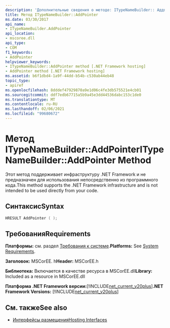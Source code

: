 ```yaml
---
description: 'Дополнительные сведения о методе: ITypeNameBuilder:: Аддпоинтер'
title: Метод ITypeNameBuilder::AddPointer
ms.date: 03/30/2017
api_name:
- ITypeNameBuilder.AddPointer
api_location:
- mscoree.dll
api_type:
- COM
f1_keywords:
- AddPointer
helpviewer_keywords:
- ITypeNameBuilder::AddPointer method [.NET Framework hosting]
- AddPointer method [.NET Framework hosting]
ms.assetid: b6f1dbd4-1a9f-44dd-b54b-c530ab44eb48
topic_type:
- apiref
ms.openlocfilehash: 8dddef47929870a9e1d06c4fe3db575521e4cb01
ms.sourcegitcommit: ddf7edb67715a5b9a45e3dd44536dabc153c1de0
ms.translationtype: MT
ms.contentlocale: ru-RU
ms.lasthandoff: 02/06/2021
ms.locfileid: "99680672"
---
```

# <a name="itypenamebuilderaddpointer-method"></a><span data-ttu-id="29e97-103">Метод ITypeNameBuilder::AddPointer</span><span class="sxs-lookup"><span data-stu-id="29e97-103">ITypeNameBuilder::AddPointer Method</span></span>

<span data-ttu-id="29e97-104">Этот метод поддерживает инфраструктуру .NET Framework и не предназначен для использования непосредственно из программного кода.</span><span class="sxs-lookup"><span data-stu-id="29e97-104">This method supports the .NET Framework infrastructure and is not intended to be used directly from your code.</span></span>  
  
## <a name="syntax"></a><span data-ttu-id="29e97-105">Синтаксис</span><span class="sxs-lookup"><span data-stu-id="29e97-105">Syntax</span></span>  
  
```cpp  
HRESULT AddPointer ( );  
```  
  
## <a name="requirements"></a><span data-ttu-id="29e97-106">Требования</span><span class="sxs-lookup"><span data-stu-id="29e97-106">Requirements</span></span>  

 <span data-ttu-id="29e97-107">**Платформы:** см. раздел [Требования к системе](../../get-started/system-requirements.md).</span><span class="sxs-lookup"><span data-stu-id="29e97-107">**Platforms:** See [System Requirements](../../get-started/system-requirements.md).</span></span>  
  
 <span data-ttu-id="29e97-108">**Заголовок:** MSCorEE. h</span><span class="sxs-lookup"><span data-stu-id="29e97-108">**Header:** MSCorEE.h</span></span>  
  
 <span data-ttu-id="29e97-109">**Библиотека:** Включается в качестве ресурса в MSCorEE.dll</span><span class="sxs-lookup"><span data-stu-id="29e97-109">**Library:** Included as a resource in MSCorEE.dll</span></span>  
  
 <span data-ttu-id="29e97-110">**Платформа .NET Framework версии:**[!INCLUDE[net_current_v20plus](../../../../includes/net-current-v20plus-md.md)]</span><span class="sxs-lookup"><span data-stu-id="29e97-110">**.NET Framework Versions:** [!INCLUDE[net_current_v20plus](../../../../includes/net-current-v20plus-md.md)]</span></span>  
  
## <a name="see-also"></a><span data-ttu-id="29e97-111">См. также</span><span class="sxs-lookup"><span data-stu-id="29e97-111">See also</span></span>

- [<span data-ttu-id="29e97-112">Интерфейсы размещения</span><span class="sxs-lookup"><span data-stu-id="29e97-112">Hosting Interfaces</span></span>](hosting-interfaces.md)
